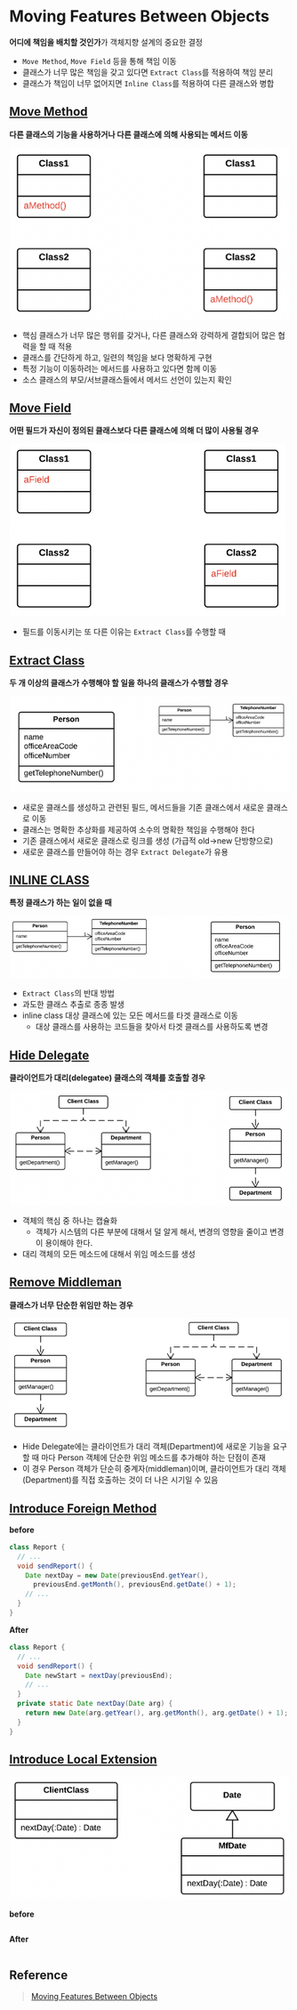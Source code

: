 # Moving Features Between Objects

**어디에 책임을 배치할 것인가**가 객체지향 설계의 중요한 결정
- `Move Method`, `Move Field` 등을 통해 책임 이동
- 클래스가 너무 많은 책임을 갖고 있다면 `Extract Class`를 적용하여 책임 분리
- 클래스가 책임이 너무 없어지면 `Inline Class`를 적용하여 다른 클래스와 병합

## [Move Method](https://sourcemaking.com/refactoring/move-method)

**다른 클래스의 기능을 사용하거나 다른 클래스에 의해 사용되는 메서드 이동**

![Result](https://github.com/jihunparkme/blog/blob/main/img/11-seminar/refactoring/move-method.png?raw=true 'Result')


- 핵심 클래스가 너무 많은 행위를 갖거나, 다른 클래스와 강력하게 결합되어 많은 협력을 할 때 적용
- 클래스를 간단하게 하고, 일련의 책임을 보다 명확하게 구현
- 특정 기능이 이동하려는 메서드를 사용하고 있다면 함께 이동
- 소스 클래스의 부모/서브클래스들에서 메서드 선언이 있는지 확인

## [Move Field](https://sourcemaking.com/refactoring/move-field)

**어떤 필드가 자신이 정의된 클래스보다 다른 클래스에 의해 더 많이 사용될 경우**

![Result](https://github.com/jihunparkme/blog/blob/main/img/11-seminar/refactoring/move-field.png?raw=true 'Result')

- 필드를 이동시키는 또 다른 이유는 `Extract Class`를 수행할 때

## [Extract Class](https://sourcemaking.com/refactoring/extract-class)

**두 개 이상의 클래스가 수행해야 할 일을 하나의 클래스가 수행할 경우**

![Result](https://github.com/jihunparkme/blog/blob/main/img/11-seminar/refactoring/extract-class.png?raw=true 'Result')

- 새로운 클래스를 생성하고 관련된 필드, 메서드들을 기존 클래스에서 새로운 클래스로 이동
- 클래스는 명확한 추상화를 제공하여 소수의 명확한 책임을 수행해야 한다
- 기존 클래스에서 새로운 클래스로 링크를 생성 (가급적 old->new 단방향으로)
- 새로운 클래스를 만들어야 하는 경우 `Extract Delegate`가 유용

## [INLINE CLASS](https://sourcemaking.com/refactoring/inline-class)

**특정 클래스가 하는 일이 없을 때**

![Result](https://github.com/jihunparkme/blog/blob/main/img/11-seminar/refactoring/inline-class.png?raw=true 'Result')

- `Extract Class`의 반대 방법
- 과도한 클래스 추출로 종종 발생
- inline class 대상 클래스에 있는 모든 메서드를 타겟 클래스로 이동
  - 대상 클래스를 사용하는 코드들을 찾아서 타겟 클래스를 사용하도록 변경

## [Hide Delegate](https://sourcemaking.com/refactoring/hide-delegate)

**클라이언트가 대리(delegatee) 클래스의 객체를 호출할 경우**

![Result](https://github.com/jihunparkme/blog/blob/main/img/11-seminar/refactoring/hide-delegate.png?raw=true 'Result')

- 객체의 핵심 중 하나는 캡슐화
  - 객체가 시스템의 다른 부분에 대해서 덜 알게 해서, 변경의 영향을 줄이고 변경이 용이해야 한다.
- 대리 객체의 모든 메소드에 대해서 위임 메소드를 생성

## [Remove Middleman](https://sourcemaking.com/refactoring/remove-middle-man)

**클래스가 너무 단순한 위임만 하는 경우**

![Result](https://github.com/jihunparkme/blog/blob/main/img/11-seminar/refactoring/remove-middle-man.png?raw=true 'Result')

- Hide Delegate에는 클라이언트가 대리 객체(Department)에 새로운 기능을 요구할 때 마다 Person 객체에 단순한 위임 메소드를 추가해야 하는 단점이 존재
- 이 경우 Person 객체가 단순히 중계자(middleman)이며, 클라이언트가 대리 객체(Department)를 직접 호출하는 것이 더 나은 시기일 수 있음

## [Introduce Foreign Method](https://sourcemaking.com/refactoring/introduce-foreign-method)

**before**

```java
class Report {
  // ...
  void sendReport() {
    Date nextDay = new Date(previousEnd.getYear(),
      previousEnd.getMonth(), previousEnd.getDate() + 1);
    // ...
  }
}
```

**After**

```java
class Report {
  // ...
  void sendReport() {
    Date newStart = nextDay(previousEnd);
    // ...
  }
  private static Date nextDay(Date arg) {
    return new Date(arg.getYear(), arg.getMonth(), arg.getDate() + 1);
  }
}
```

## [Introduce Local Extension](https://sourcemaking.com/refactoring/introduce-local-extension)

![Result](https://github.com/jihunparkme/blog/blob/main/img/11-seminar/refactoring/introduce-local-extension.png?raw=true 'Result')

**before**

```java
```

**After**

```java
```


## Reference

> [Moving Features Between Objects](https://www.evernote.com/shard/s3/client/snv?noteGuid=42c57a8c-695a-4df8-aaad-aee81a9f26f2&noteKey=d0288dcf6c3352109a7c142bb115df49&sn=https%3A%2F%2Fwww.evernote.com%2Fshard%2Fs3%2Fsh%2F42c57a8c-695a-4df8-aaad-aee81a9f26f2%2Fd0288dcf6c3352109a7c142bb115df49&title=Ch07.%2BMoving%2BFeatures%2BBetween%2BObjects)

